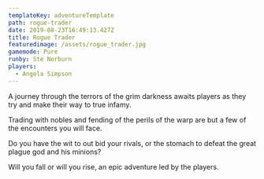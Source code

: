 ```yaml
---
templateKey: adventureTemplate
path: rogue-trader
date: 2019-08-23T16:49:13.427Z
title: Rogue Trader
featuredimage: /assets/rogue_trader.jpg
gamemode: Pure
runby: Ste Norburn
players:
  - Angela Simpson
---
```


A journey through the terrors of the grim darkness awaits players as they try and make their way to true infamy. 

Trading with nobles and fending of the perils of the warp are but a few of the encounters you will face. 

Do you have the wit to out bid your rivals, or the stomach to defeat the great plague god and his minions? 

Will you fall or will you rise, an epic adventure led by the players.
